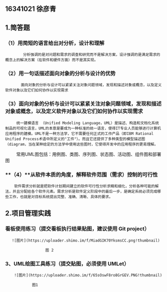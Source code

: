 ##                                                                              16341021  徐彦青
## 1.简答题
### **（1）用简短的语言给出对分析，设计和理解**
            分析强调的是对问题和需求的调查和研究而不是解决方案，设计强调的是满足需求的概念上的解决方案（在软件和硬件方面）而不是其实现。

### （**2）用一句话描述面向对象的分析与设计的优势**
           面向对象的分析与设计可以紧紧关注对象问题领域，发现和描述对象或概念，以及定义软件对象以及它们如何协作以实现需求

### **（3）面向对象的分析与设计可以紧紧关注对象问题领域，发现和描述对象或概念，以及定义软件对象以及它们如何协作以实现需求**
         统一建模语言	（Unified Modeling Language，UML）是描述、构造和文档化系统制品的可视化语言，UML的本意是要成为一种标准的统一语言，使得IT专业人员能够进行计算机应用程序的建模。UML不是一种方法学，它不需要任何正式的工作产品（即IBM Rational Unified Process术语中所定义的"工件"）。而且它还提供了多种类型的模型描述图（diagram，当在某种给定的方法学中使用这些图时，它使得开发中的应用程序的更易理解。
         常用UML图包括：用例图、类图、序列图、状态图、活动图、组件图和部署图

### **（4）****从软件本质的角度，解释软件范围（需求）控制的可行性**
        软件需求分析就是把软件计划期间建立的软件可行性分析求精和细化，分析各种可能的解法，并且分配给各个软件元素。需求分析是软件定义阶段中的最后一步，是确定系统必须完成哪些工作，也就是对目标系统提出完整、准确、清晰、具体的要求。


## 2.项目管理实践
### 看板使用练习（提交看板执行结果贴图，建议使用 Git project）
       ![图片](https://uploader.shimo.im/f/MiadGIK70YksmsCC.png!thumbnail)
                
                      图 2

### **3、UML绘图工具练习（提交贴图，必须使用 UMLet）**

        ![图片](https://uploader.shimo.im/f/65sOswF8ro8GrGEV.PNG!thumbnail)
              
                图1
